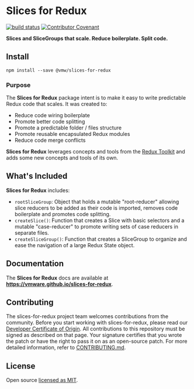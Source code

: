# Slices for Redux

[![build status](https://img.shields.io/travis/vmware/slices-for-redux/beta.svg?style=flat-square)](https://travis-ci.com/vmware/slices-for-redux)
[![Contributor Covenant](https://img.shields.io/badge/Contributor%20Covenant-v2.0%20adopted-ff69b4.svg)](CODE_OF_CONDUCT.md)

**Slices and SliceGroups that scale. Reduce boilerplate. Split code.**

## Install

`npm install --save @vmw/slices-for-redux`

### Purpose

The **Slices for Redux** package intent is to make it easy to write predictable Redux code that scales.
It was created to:

- Reduce code wiring boilerplate
- Promote better code splitting
- Promote a predictable folder / files structure
- Promote reusable encapsulated Redux modules
- Reduce code merge conflicts

**Slices for Redux** leverages concepts and tools from the <a href="https://redux-toolkit.js.org" target="_blank">Redux Toolkit</a> and adds some new concepts and tools of its own.

## What's Included

**Slices for Redux** includes:

- `rootSliceGroup`: Object that holds a mutable "root-reducer" allowing slice reducers to be added as their code is imported, removes code boilerplate and promotes code splitting.
- `createSlice()`: Function that creates a Slice with basic selectors and a mutable "case-reducer" to promote writing sets of case reducers in separate files.
- `createSliceGroup()`: Function that creates a SliceGroup to organize and ease the navigation of a large Redux State object.

## Documentation

The **Slices for Redux** docs are available at **https://vmware.github.io/slices-for-redux**.

## Contributing

The slices-for-redux project team welcomes contributions from the community. Before you start working with slices-for-redux, please
read our [Developer Certificate of Origin](https://cla.vmware.com/dco). All contributions to this repository must be
signed as described on that page. Your signature certifies that you wrote the patch or have the right to pass it on
as an open-source patch. For more detailed information, refer to [CONTRIBUTING.md](CONTRIBUTING.md).

## License

Open source [licensed as MIT](https://github.com/vmware/slices-for-redux/blob/master/LICENSE).
